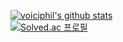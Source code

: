 [![voiciphil's github stats](https://github-readme-stats.vercel.app/api?username=voiciphil)](https://github.com/voiciphil/github-readme-stats)  
[![Solved.ac 프로필](http://mazassumnida.wtf/api/pastel/generate_badge?boj=ssphi21e&theme=warm)](https://solved.ac/ssphil21e)

<!--
**voiciphil/voiciphil** is a ✨ _special_ ✨ repository because its `README.md` (this file) appears on your GitHub profile.

Here are some ideas to get you started:

- 🔭 I’m currently working on ...
- 🌱 I’m currently learning ...
- 👯 I’m looking to collaborate on ...
- 🤔 I’m looking for help with ...
- 💬 Ask me about ...
- 📫 How to reach me: ...
- 😄 Pronouns: ...
- ⚡ Fun fact: ...
-->
